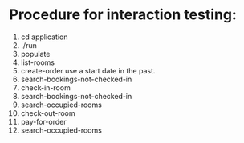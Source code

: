 # Procedure for interaction testing:

1. cd application
2. ./run
3. populate
4. list-rooms
5. create-order
	use a start date in the past.
6. search-bookings-not-checked-in
7. check-in-room
8. search-bookings-not-checked-in
10. search-occupied-rooms
11. check-out-room
12. pay-for-order
12. search-occupied-rooms

<Extra stuff>